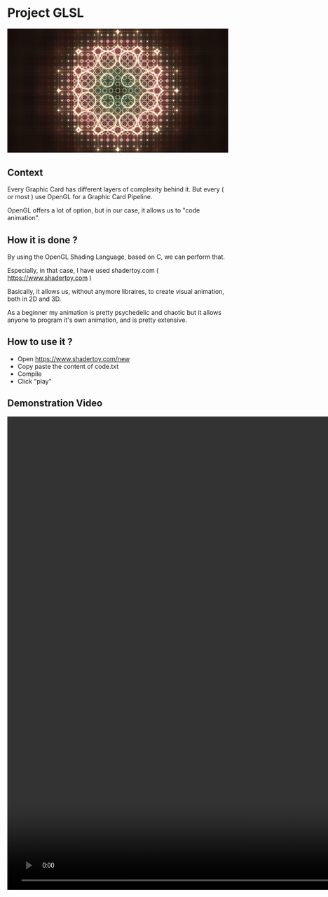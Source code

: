 # Project GLSL
![Visualisation du projet](opengl_vector.jpg)
## Context
Every Graphic Card has different layers of complexity behind it.
But every ( or most ) use OpenGL for a Graphic Card Pipeline.

OpenGL offers a lot of option, but in our case, it allows us to "code animation".

## How it is done ?
By using the OpenGL Shading Language, based on C, we can perform that.

Especially, in that case, I have used shadertoy.com ( https://www.shadertoy.com )

Basically, it allows us, without anymore libraires, to create visual animation, both in 2D and 3D.

As a beginner my animation is pretty psychedelic and chaotic but it allows anyone to program it's own animation, and is pretty extensive.

## How to use it ?

- Open https://www.shadertoy.com/new
- Copy paste the content of code.txt
- Compile
- Click "play"

## Demonstration Video 
<video width="1920" height="1080" controls>
  <source src="opengl_vector.mp4" type="video/mp4">
  Votre navigateur ne prend pas en charge le tag vidéo.
</video>
